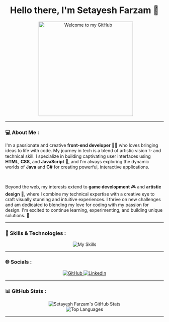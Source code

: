 <h1 align="center">Hello there, I'm Setayesh Farzam 👋</h1>
<p align="center">
  <img src="https://copilot.microsoft.com/th/id/BCO.ddc6b901-5a80-4569-80bb-e9d46f35f2ff.png" alt="Welcome to my GitHub" width="300" />
</p>

---

### 💻 About Me :

I'm a passionate and creative **front-end developer** 🧑‍💻 who loves bringing ideas to life with code. My journey in tech is a blend of artistic vision ✨ and technical skill. I specialize in building captivating user interfaces using **HTML**, **CSS**, and **JavaScript** 🚀, and I'm always exploring the dynamic worlds of **Java** and **C#** for creating powerful, interactive applications.

<br>

Beyond the web, my interests extend to **game development** 🎮 and **artistic design** 🎨, where I combine my technical expertise with a creative eye to craft visually stunning and intuitive experiences. I thrive on new challenges and am dedicated to blending my love for coding with my passion for design. I'm excited to continue learning, experimenting, and building unique solutions. 💪

---

### 🚀 Skills & Technologies :

<div align="center">
  <img src="https://skillicons.dev/icons?i=html,css,tailwind,js,react,nextjs,vue,cs,java,php" alt="My Skills">
</div>

---

### 🌐 Socials :

<div align="center">
  <a href="https://github.com/setayeshfarzam" target="_blank" rel="noopener noreferrer">
    <img src="https://img.shields.io/badge/GitHub-100000?style=for-the-badge&logo=github&logoColor=white" alt="GitHub">
  </a>
  <a href="https://linkedin.com/in/setayeshfarzam" target="_blank" rel="noopener noreferrer">
    <img src="https://img.shields.io/badge/LinkedIn-0077B5?style=for-the-badge&logo=linkedin&logoColor=white" alt="LinkedIn">
  </a>
</div>

---

### 📊 GitHub Stats :

<div align="center">
  <img src="https://github-readme-stats.vercel.app/api?username=setayeshfarzam&show_icons=true&theme=dark" alt="Setayesh Farzam's GitHub Stats">
  <br>
  <img src="https://github-readme-stats.vercel.app/api/top-langs/?username=setayeshfarzam&hide=html,css&layout=compact&theme=dark" alt="Top Languages">
</div>

---


